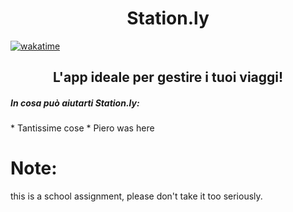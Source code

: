 <h1 align="center">Station.ly</h1>
<a href="https://wakatime.com/badge/github/TFerrarah/StationLy"><img src="https://wakatime.com/badge/github/TFerrarah/StationLy.svg" alt="wakatime"></a>
 <h2 align="center">L'app ideale per gestire i tuoi viaggi!</h2>
 
 <h5>In cosa può aiutarti Station.ly:</h5>
 * Tantissime cose
 * Piero was here

# Note:
this is a school assignment, please don't take it too seriously.
